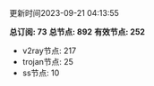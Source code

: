 更新时间2023-09-21 04:13:55

**总订阅: 73**
**总节点: 892**
**有效节点: 252**
- v2ray节点: 217
- trojan节点: 25
- ss节点: 10
